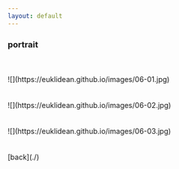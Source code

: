 ```yaml
---
layout: default
---
```


### portrait
<BR>
<BR>
![](https://euklidean.github.io/images/06-01.jpg)
<BR>
<BR>
<BR>
![](https://euklidean.github.io/images/06-02.jpg)
<BR>
<BR>
<BR>
![](https://euklidean.github.io/images/06-03.jpg)
<BR>
<BR>
<BR>
[back](./)

